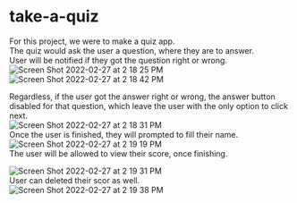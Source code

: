 # take-a-quiz
For this project, we were to make a quiz app.<br>
The quiz would ask the user a question, where they are to answer.<br>
User will be notified if they got the question right or wrong.<br>
![Screen Shot 2022-02-27 at 2 18 25 PM](https://user-images.githubusercontent.com/79173328/155902366-e7da41b0-1a10-4c4b-b0fe-573c34fb82a9.png)<br>
![Screen Shot 2022-02-27 at 2 18 42 PM](https://user-images.githubusercontent.com/79173328/155902375-116c8364-02b3-42ef-aeea-10f9f018666e.png)<br>

Regardless, if the user got the answer right or wrong, the answer button disabled for that question, which leave the user with the only option to click next.<br>
![Screen Shot 2022-02-27 at 2 18 31 PM](https://user-images.githubusercontent.com/79173328/155902416-dd3196e4-37f4-4b73-a812-6fbee4d035c9.png)<br>
Once the user is finished, they will prompted to fill their name.<br>
![Screen Shot 2022-02-27 at 2 19 19 PM](https://user-images.githubusercontent.com/79173328/155902444-d3c59008-d92f-429e-8acc-1967bab31b58.png)<br>
The user will be allowed to view their score, once finishing.<br>


![Screen Shot 2022-02-27 at 2 19 31 PM](https://user-images.githubusercontent.com/79173328/155902517-116fd92c-4625-40cd-85a5-7b33ad441948.png)<br>
User can deleted their scor as well.<br>
![Screen Shot 2022-02-27 at 2 19 38 PM](https://user-images.githubusercontent.com/79173328/155902526-0b5863a3-5cb4-4b10-9b7b-a21e48f8806f.png)<br>
